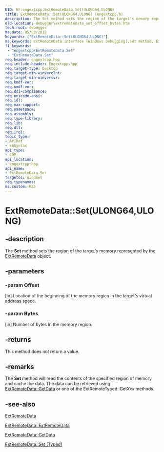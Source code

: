```yaml
---
UID: NF:engextcpp.ExtRemoteData.Set(ULONG64,ULONG)
title: ExtRemoteData::Set(ULONG64,ULONG) (engextcpp.h)
description: The Set method sets the region of the target's memory represented by the ExtRemoteData object.
old-location: debugger\extremotedata_set_offset_bytes.htm
tech.root: debugger
ms.date: 05/03/2018
keywords: ["ExtRemoteData::Set(ULONG64,ULONG)"]
ms.keywords: ExtRemoteData interface [Windows Debugging],Set method, ExtRemoteData.Set, ExtRemoteData.Set(ULONG64,ULONG), ExtRemoteData::Set, ExtRemoteData::Set(ULONG64,ULONG), Set, Set method [Windows Debugging], Set method [Windows Debugging],ExtRemoteData interface, debugger.extremotedata_set_offset_bytes
f1_keywords:
 - "engextcpp/ExtRemoteData.Set"
 - "ExtRemoteData.Set"
req.header: engextcpp.hpp
req.include-header: Engextcpp.hpp
req.target-type: Desktop
req.target-min-winverclnt: 
req.target-min-winversvr: 
req.kmdf-ver: 
req.umdf-ver: 
req.ddi-compliance: 
req.unicode-ansi: 
req.idl: 
req.max-support: 
req.namespace: 
req.assembly: 
req.type-library: 
req.lib: 
req.dll: 
req.irql: 
topic_type:
- APIRef
- kbSyntax
api_type:
- COM
api_location:
- engextcpp.hpp
api_name:
- ExtRemoteData.Set
targetos: Windows
req.typenames: 
ms.custom: RS5
---
```


# ExtRemoteData::Set(ULONG64,ULONG)


## -description


The <b>Set</b> method sets the region of the target's memory represented by the <a href="/windows-hardware/drivers/ddi/engextcpp/nf-engextcpp-extremotedata-extremotedata(pcstr_ulong64_ulong)">ExtRemoteData</a> object.


## -parameters




### -param Offset 
[in]
Location of the beginning of the memory region in the target's virtual address space.


### -param Bytes 
[in]
Number of bytes in the memory region.


## -returns



This method does not return a value.




## -remarks



The <b>Set</b> method will read the contents of the specified region of memory and cache the data.  The data can be retrieved using <a href="/windows-hardware/drivers/ddi/engextcpp/nf-engextcpp-extremotedata-getdata">ExtRemoteData::GetData</a> or one of the ExtRemoteTyped::Get<i>Xxx</i> methods.




## -see-also




<a href="/windows-hardware/drivers/ddi/engextcpp/nf-engextcpp-extremotedata-extremotedata(pcstr_ulong64_ulong)">ExtRemoteData</a>



<a href="/windows-hardware/drivers/ddi/engextcpp/nf-engextcpp-extremotedata-extremotedata">ExtRemoteData::ExtRemoteData</a>



<a href="/windows-hardware/drivers/ddi/engextcpp/nf-engextcpp-extremotedata-getdata">ExtRemoteData::GetData</a>



<a href="/windows-hardware/drivers/ddi/engextcpp/nf-engextcpp-extremotedata-set(constdebug_typed_data)">ExtRemoteData::Set (Typed)</a>
 

 
